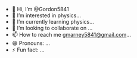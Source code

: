 - 👋 Hi, I’m @Gordon5841
- 👀 I’m interested in physics...
- 🌱 I’m currently learning physics...
- 💞️ I’m looking to collaborate on ...
- 📫 How to reach me gmarney5841@gmail.com...
- 😄 Pronouns: ...
- ⚡ Fun fact: ...

<!---
Gordon5841/Gordon5841 is a ✨ special ✨ repository because its `README.md` (this file) appears on your GitHub profile.
You can click the Preview link to take a look at your changes.
--->
